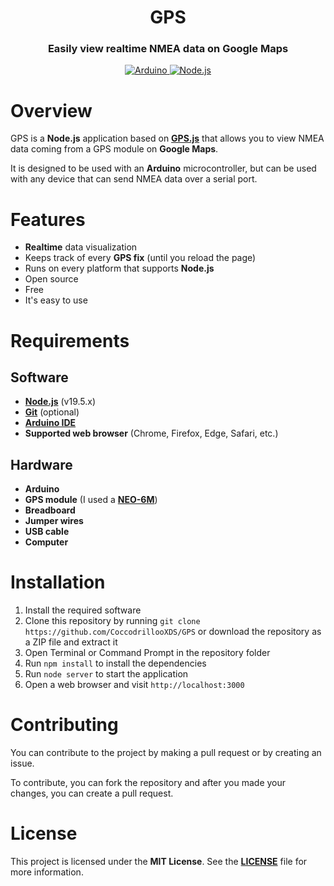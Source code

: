 <h1 align="center">GPS</h1>
<h3 align="center">Easily view realtime NMEA data on Google Maps</h2>
<p></p>
<p align="center">
<a href="https://www.arduino.cc/"><img src="https://img.shields.io/badge/Arduino-00979D?style=for-the-badge&logo=Arduino&logoColor=white" alt="Arduino">
<a href="https://nodejs.org"><img src="https://img.shields.io/badge/Node.js-43853D?style=for-the-badge&logo=node.js&logoColor=white" alt="Node.js">
</a>

# Overview
GPS is a **Node.js** application based on **[GPS.js](https://github.com/infusion/GPS.js)** that allows you to view NMEA data coming from a GPS module on **Google Maps**. 

It is designed to be used with an **Arduino** microcontroller, but can be used with any device that can send NMEA data over a serial port.

# Features
- **Realtime** data visualization
- Keeps track of every **GPS fix** (until you reload the page)
- Runs on every platform that supports **Node.js**
- Open source
- Free
- It's easy to use

# Requirements
## Software
- **[Node.js](https://nodejs.org)** (v19.5.x)
- **[Git](https://git-scm.com/)** (optional)
- **[Arduino IDE](https://www.arduino.cc/en/software)**
- **Supported web browser** (Chrome, Firefox, Edge, Safari, etc.)

## Hardware
- **Arduino**
- **GPS module** (I used a **[NEO-6M](https://amzn.eu/d/0F55El5)**)
- **Breadboard**
- **Jumper wires**
- **USB cable**
- **Computer**


# Installation
1. Install the required software
2. Clone this repository by running `git clone https://github.com/CoccodrillooXDS/GPS` or download the repository as a ZIP file and extract it
3. Open Terminal or Command Prompt in the repository folder
4. Run `npm install` to install the dependencies
5. Run `node server` to start the application
6. Open a web browser and visit `http://localhost:3000`

# Contributing
You can contribute to the project by making a pull request or by creating an issue.

To contribute, you can fork the repository and after you made your changes, you can create a pull request.

# License
This project is licensed under the **MIT License**. See the **[LICENSE](LICENSE)** file for more information.